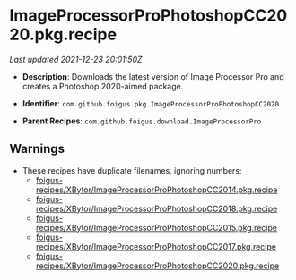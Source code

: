 # ImageProcessorProPhotoshopCC2020.pkg.recipe

_Last updated 2021-12-23 20:01:50Z_

- **Description**: Downloads the latest version of Image Processor Pro and creates a Photoshop 2020-aimed package.

- **Identifier**: `com.github.foigus.pkg.ImageProcessorProPhotoshopCC2020`

- **Parent Recipes**: `com.github.foigus.download.ImageProcessorPro`


## Warnings

- These recipes have duplicate filenames, ignoring numbers:
    - [foigus-recipes/XBytor/ImageProcessorProPhotoshopCC2014.pkg.recipe](/autopkg-dupe-tracker/foigus-recipes/XBytor/ImageProcessorProPhotoshopCC2014.pkg.recipe)
    - [foigus-recipes/XBytor/ImageProcessorProPhotoshopCC2018.pkg.recipe](/autopkg-dupe-tracker/foigus-recipes/XBytor/ImageProcessorProPhotoshopCC2018.pkg.recipe)
    - [foigus-recipes/XBytor/ImageProcessorProPhotoshopCC2015.pkg.recipe](/autopkg-dupe-tracker/foigus-recipes/XBytor/ImageProcessorProPhotoshopCC2015.pkg.recipe)
    - [foigus-recipes/XBytor/ImageProcessorProPhotoshopCC2017.pkg.recipe](/autopkg-dupe-tracker/foigus-recipes/XBytor/ImageProcessorProPhotoshopCC2017.pkg.recipe)
    - [foigus-recipes/XBytor/ImageProcessorProPhotoshopCC2020.pkg.recipe](/autopkg-dupe-tracker/foigus-recipes/XBytor/ImageProcessorProPhotoshopCC2020.pkg.recipe)